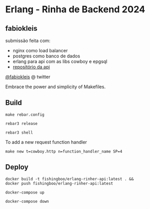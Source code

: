 # Erlang - Rinha de Backend 2024

## fabiokleis
submissão feita com:
- nginx como load balancer
- postgres como banco de dados
- erlang para api com as libs cowboy e epgsql
- [repositório da api](https://github.com/fabiokleis/rinha-de-backend-2024)


[@fabiokleis](https://twitter.com/FabioKleis) @ twitter


Embrace the power and simplicity of Makefiles.
## Build
```shell
make rebar.config
```
```shell
rebar3 release
```

```shell
rebar3 shell
```
To add a new request function handler
```shell
make new t=cowboy.http n=function_handler_name SP=4
```

## Deploy
```shell
docker build -t fishingboo/erlang-rinher-api:latest . &&
docker push fishingboo/erlang-rinher-api:latest
```
```shell
docker-compose up 
```
```shell
docker-compose down
```

